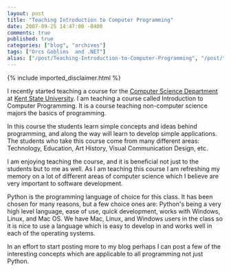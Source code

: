 ```yaml
---
layout: post
title: "Teaching Introduction to Computer Programming"
date: 2007-09-25 14:47:00 -0400
comments: true
published: true
categories: ["blog", "archives"]
tags: ["Orcs Goblins  and .NET"]
alias: ["/post/Teaching-Introduction-to-Computer-Programming", "/post/teaching-introduction-to-computer-programming"]
---
```

<!-- more -->
{% include imported_disclaimer.html %}
<p>I recently started teaching a course for the <a href="http://www.cs.kent.edu/">Computer Science Department</a> at <a href="http://www.kent.edu/">Kent State University</a>. I am teaching a course called Introduction to Computer Programming. It is a course teaching non-computer science majors the basics of programming.</p>
<p>In this course the students learn simple concepts and ideas behind programming, and along the way will learn to develop simple applications. The students who take this course come from many different areas: Technology, Education, Art History, Visual Communication Design, etc.</p>
<p>I am enjoying teaching the course, and it is beneficial not just to the students but to me as well. As I am teaching this course I am refreshing my memory on a lot of different areas of computer science which I believe are very important to software development.</p>
<p>Python is the programming language of choice for this class. It has been chosen for many reasons, but a few choice ones are: Python's being a very high level language, ease of use, quick development, works with Windows, Linux, and Mac OS. We have Mac, Linux, and Windows users in the class so it is nice to use a language which is easy to develop in and works well in each of the operating systems.</p>
<p>In an effort to start posting more to my blog perhaps I can post a few of the interesting concepts which are applicable to all programming not just Python.</p>
